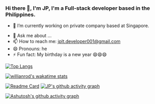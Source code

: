 ### Hi there 👋, I'm JP, I'm a Full-stack developer based in the Philippines.

- 🔭 I’m currently working on private company based at Singapore.
<!-- - 🌱 I’m currently learning devops; -->
<!-- - 👯 I’m looking to collaborate on ... -->
<!-- - 🤔 I’m looking for help with ... -->
- 💬 Ask me about ...
- 📫 How to reach me: jplt.developer001@gmail.com
- 😄 Pronouns: he
- ⚡ Fun fact: My birthday is a new year 😄😄😄

[![Top Langs](https://github-readme-stats.vercel.app/api/top-langs/?username=jplt001&layout=compact)](https://github.com/jplt001)

[![willianrod's wakatime stats](https://github-readme-stats.vercel.app/api/wakatime?username=jplt001)](https://github.com/anuraghazra/github-readme-stats)

[![Readme Card](https://github-readme-stats.vercel.app/api/pin/?username=jplt001&repo=hris)](https://github.com/jplt001/hris)
[![JP's github activity graph](https://activity-graph.herokuapp.com/graph?username=Ashutosh00710)](https://github.com/ashutosh00710/github-readme-activity-graph) 


[![Ashutosh's github activity graph](https://activity-graph.herokuapp.com/graph?username=Ashutosh00710&theme=dracula)](https://github.com/ashutosh00710/github-readme-activity-graph)